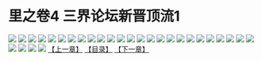 # 里之卷4 三界论坛新晋顶流1
![](https://s2.baozimh.com/scomic/sanyanxiaotianlu-samanhua/0/557-i6m0/1.jpg)
![](https://s2.baozimh.com/scomic/sanyanxiaotianlu-samanhua/0/557-i6m0/2.jpg)
![](https://s2.baozimh.com/scomic/sanyanxiaotianlu-samanhua/0/557-i6m0/3.jpg)
![](https://s2.baozimh.com/scomic/sanyanxiaotianlu-samanhua/0/557-i6m0/4.jpg)
![](https://s2.baozimh.com/scomic/sanyanxiaotianlu-samanhua/0/557-i6m0/5.jpg)
![](https://s2.baozimh.com/scomic/sanyanxiaotianlu-samanhua/0/557-i6m0/6.jpg)
![](https://s2.baozimh.com/scomic/sanyanxiaotianlu-samanhua/0/557-i6m0/7.jpg)
![](https://s2.baozimh.com/scomic/sanyanxiaotianlu-samanhua/0/557-i6m0/8.jpg)
![](https://s2.baozimh.com/scomic/sanyanxiaotianlu-samanhua/0/557-i6m0/9.jpg)
![](https://s2.baozimh.com/scomic/sanyanxiaotianlu-samanhua/0/557-i6m0/10.jpg)
![](https://s2.baozimh.com/scomic/sanyanxiaotianlu-samanhua/0/557-i6m0/11.jpg)
![](https://s2.baozimh.com/scomic/sanyanxiaotianlu-samanhua/0/557-i6m0/12.jpg)
![](https://s2.baozimh.com/scomic/sanyanxiaotianlu-samanhua/0/557-i6m0/13.jpg)
![](https://s2.baozimh.com/scomic/sanyanxiaotianlu-samanhua/0/557-i6m0/14.jpg)
![](https://s2.baozimh.com/scomic/sanyanxiaotianlu-samanhua/0/557-i6m0/15.jpg)
![](https://s2.baozimh.com/scomic/sanyanxiaotianlu-samanhua/0/557-i6m0/16.jpg)
![](https://s2.baozimh.com/scomic/sanyanxiaotianlu-samanhua/0/557-i6m0/17.jpg)
![](https://s2.baozimh.com/scomic/sanyanxiaotianlu-samanhua/0/557-i6m0/18.jpg)
![](https://s2.baozimh.com/scomic/sanyanxiaotianlu-samanhua/0/557-i6m0/19.jpg)
![](https://s2.baozimh.com/scomic/sanyanxiaotianlu-samanhua/0/557-i6m0/20.jpg)
![](https://s2.baozimh.com/scomic/sanyanxiaotianlu-samanhua/0/557-i6m0/21.jpg)
![](https://s2.baozimh.com/scomic/sanyanxiaotianlu-samanhua/0/557-i6m0/22.jpg)
![](https://s2.baozimh.com/scomic/sanyanxiaotianlu-samanhua/0/557-i6m0/23.jpg)
![](https://s2.baozimh.com/scomic/sanyanxiaotianlu-samanhua/0/557-i6m0/24.jpg)
![](https://s2.baozimh.com/scomic/sanyanxiaotianlu-samanhua/0/557-i6m0/25.jpg)
![](https://s2.baozimh.com/scomic/sanyanxiaotianlu-samanhua/0/557-i6m0/26.jpg)
![](https://s2.baozimh.com/scomic/sanyanxiaotianlu-samanhua/0/557-i6m0/27.jpg)
![](https://s2.baozimh.com/scomic/sanyanxiaotianlu-samanhua/0/557-i6m0/28.jpg)
![](https://s2.baozimh.com/scomic/sanyanxiaotianlu-samanhua/0/557-i6m0/29.jpg)
[【上一章】](./557.md)
[【目录】](./README.md)
[【下一章】](./559.md)
